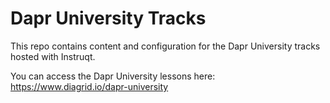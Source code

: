# Dapr University Tracks

This repo contains content and configuration for the Dapr University tracks hosted with Instruqt.

You can access the Dapr University lessons here: https://www.diagrid.io/dapr-university
